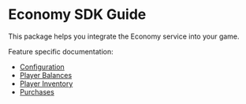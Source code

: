 # Economy SDK Guide

This package helps you integrate the Economy service into your game. 

Feature specific documentation:
- [Configuration](./configuration.md)
- [Player Balances](./player_balances.md)
- [Player Inventory](./player_inventory.md)
- [Purchases](./purchases.md)